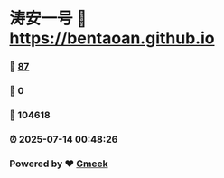 # 涛安一号 :link: https://bentaoan.github.io 
### :page_facing_up: [87](https://bentaoan.github.io/tag.html) 
### :speech_balloon: 0 
### :hibiscus: 104618 
### :alarm_clock: 2025-07-14 00:48:26 
### Powered by :heart: [Gmeek](https://github.com/Meekdai/Gmeek)
